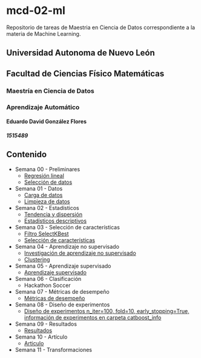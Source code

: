 # mcd-02-ml
Repositorio de tareas de Maestria en Ciencia de Datos correspondiente a la materia de Machine Learning.
## Universidad Autonoma de Nuevo León
## Facultad de Ciencias Físico Matemáticas
### Maestría en Ciencia de Datos
### Aprendizaje Automático
#### Eduardo David González Flores
##### 1515489
## Contenido
- Semana 00 - Preliminares
    - [Regresión lineal](./docs/00-regresion-lineal.ipynb)
    - [Selección de datos](./docs/00-seleccion-datos.pdf)
- Semana 01 - Datos
    - [Carga de datos](./docs/01-carga-datos.ipynb)
    - [Limpieza de datos](./docs/01-limpieza-datos.ipynb)
- Semana 02 - Estadísticos
    - [Tendencia y dispersión](./docs/02-tendencia-dispersion.ipynb)
    - [Estadísticos descriptivos](./docs/02-estadisticos-descriptivos.ipynb)
- Semana 03 - Selección de características
    - [Filtro SelectKBest](./docs/03-filtro-selectkbest.ipynb)
    - [Selección de características](./docs/03-seleccion-caracteristicas.ipynb)
- Semana 04 - Aprendizaje no supervisado
    - [Investigación de aprendizaje no supervisado](./docs/04-aprendizaje-nosupervisado.pdf)
    - [Clustering](./docs/04-clustering.ipynb)
- Semana 05 - Aprendizaje supervisado
    - [Aprendizaje supervisado](./docs/05-aprendizaje-supervisado.ipynb)
- Semana 06 - Clasificación
    - Hackathon Soccer
- Semana 07 - Métricas de desempeño
    - [Métricas de desempeño](./docs/05-aprendizaje-supervisado.ipynb)
- Semana 08 - Diseño de experimentos
    - [Diseño de experimentos n_iter=100, fold=10, early_stopping=True, información de experimentos en carpeta catboost_info](./docs/05-aprendizaje-supervisado.ipynb)
- Semana 09 - Resultados
    - [Resultados](./article/09-resultados.pdf)
- Semana 10 - Artículo
    - [Articulo](./article/02_mcd_ml.pdf)
- Semana 11 - Transformaciones